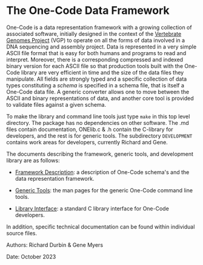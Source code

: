 # The One-Code Data Framework

One-Code is a data representation framework with a growing collection of associated software,
initially designed in the context of the
[Vertebrate Genomes Project](http://vertebrategenomesproject.org) (VGP) to operate on all the forms of 
data involved in a DNA sequencing and assembly project.   Data is represented in a very simple ASCII file format that is easy for both humans and
programs to read and interpret.  Moreover, there is a corresponding compressed and indexed binary
version for each ASCII file so that production tools built with the One-Code library are very efficient in time and the
size of the data files they manipulate.  All fields are strongly typed and a specific collection of data types constituting a *schema* is
specified in a schema file, that is itself a One-Code data file.  A generic converter allows one to move between the ASCII and
binary representations of data, and another core tool is provided to validate files against a 
given schema.

To make the library and command line tools just type ```make``` in this top
level directory.  The package has no dependencies on other software.  The .md files contain documentation, ONElib.c & .h contain the C-library for developers, and the rest is for generic tools.  The subdirectory `DEVELOPMENT` contains work areas for developers, currently Richard and Gene.

The documents describing the framework, generic tools, and development library are as follows:

- [Framework Description](https://github.com/ONE-Code/blob/master/Core/Format-description.md): a description of One-Code schema's and the data representation framework.

- [Generic Tools](https://github.com/ONE-Code/blob/master/Core/Generic-tools.md): the man pages for the generic One-Code command line tools.

- [Library Interface](https://github.com/ONE-Code/blob/master/Core/Library-interface.md):
a standard C library interface for One-Code developers.

In addition, specific technical documentation can be found within individual source files.

Authors:  Richard Durbin & Gene Myers

Date: October 2023
